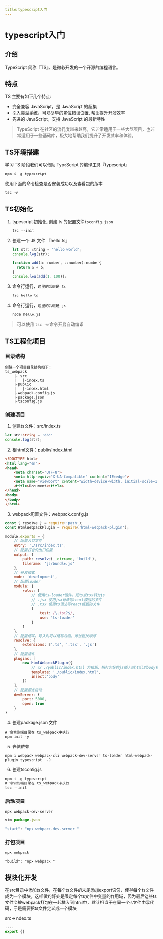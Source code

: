 ```yaml
---
title:typescript入门
---
```


# typescript入门

## 介绍

TypeScript 简称『TS』，是微软开发的一个开源的编程语言。

## 特点

TS 主要有如下几个特点:

* 完全兼容 JavaScript，是 JavaScript 的超集
* 引入类型系统，可以尽早的定位错误位置, 帮助提升开发效率
* 先进的 JavaScript，支持 JavaScript 的最新特性

> TypeScript 在社区的流行度越来越高，它非常适用于一些大型项目，也非常适用于一些基础库，极大地帮助我们提升了开发效率和体验。

## TS环境搭建

学习 TS 阶段我们可以借助 TypeScript 的编译工具『typescript』

```shell
npm i -g typescript
```

使用下面的命令检查是否安装成功以及查看包的版本

```shell
tsc -v
```

## TS初始化

1. typescript 初始化.  创建 ts 的配置文件`tsconfig.json`

   ```shell
   tsc --init
   ```

2. 创建一个 JS 文件 『hello.ts』

   ```javascript
   let str: string = 'hello world';
   console.log(str);
   
   function add(a: number, b:number):number{
     return a + b;
   }
   console.log(add(1, 100));
   ```

3. 命令行运行，`这里的后缀是 ts`

   ```sh
   tsc hello.ts
   ```

4. 命令行运行，`这里的后缀是 js`

   ```shell
   node hello.js
   ```


> 可以使用 `tsc -w` 命令开启自动编译

## TS工程化项目

### 目录结构

```shell
创建一个项目目录结构如下： 
ts_webpack
    |- src
    |   |-index.ts
    |-public
    |   |-index.html
    |-webpack.config.js
    |-package.json
    |-tsconfig.js
```

### 创建项目

1. 创建ts文件：src/index.ts

```ts
let str:string = 'abc'
console.log(str);
```

2. 根html文件：public/index.html

```html
<!DOCTYPE html>
<html lang="en">
<head>
    <meta charset="UTF-8">
    <meta http-equiv="X-UA-Compatible" content="IE=edge">
    <meta name="viewport" content="width=device-width, initial-scale=1.0">
    <title>Document</title>
</head>
<body>
</body>
</html>
```

3. webpack配置文件：webpack.config.js

```js
const { resolve } = require('path');
const HtmlWebpackPlugin = require('html-webpack-plugin');

module.exports = {
    // 配置入口文件
    entry: './src/index.ts',
    // 配置打包的出口位置
    output: {
        path: resolve(__dirname, 'build'),
        filename: 'js/bundle.js'
    },
    // 开发模式
    mode: 'development',
    // 配置loader
    module: {
        rules: [
            // 使用ts-loader插件，把ts或tsx转为js
            // .jsx 使用jsx语法写react模版的文件
            // .tsx 使用ts语法写react模版的文件
            {
                test: /\.tsx?$/,
                use: 'ts-loader'
            }
        ]
    },
    // 配置缩写，导入时可以缩写后缀，添加查找顺序
    resolve: {
        extensions: ['.ts', '.tsx', '.js']
    },
    // 配置插件
    plugins: [
        new HtmlWebpackPlugin({
            // 以 ./public/index.html 为模版，把打包好的js插入到html的body标签中
            template: './public/index.html',
            inject:'body'
        })
    ],
    // 配置服务启动
    devServer: {
        port: 5000,
        open: true
    }
}
```

4. 创建package.json 文件

```shell
# 命令终端目录在 ts_webpack中执行
npm init -y
```

5. 安装依赖

```shell
npm i webpack webpack-cli webpack-dev-server ts-loader html-webpack-plugin typescript  -D
```

6. 创建tsconfig.js

```js
npm i -g typescript
# 命令终端目录在 ts_webpack中执行
tsc --init
```

### 启动项目

```shell
npx webpack-dev-server  
```

```js
vim package.json

"start": "npx webpack-dev-server "
```

### 打包项目

```js
npx webpack
```

```
"build": "npx webpack "
```



## 模块化开发

在src目录中添加ts文件，在每个ts文件的末尾添加export语句，使得每个ts文件成为一个模块，这样做的好处是限定每个ts文件中变量的作用域，因为最后这些ts文件会被webpack打包在一起插入到html中，默认相当于在同一个js文件中写代码，于是需要把ts文件定义成一个模块

src->index.ts

```js
....
export {}
```

